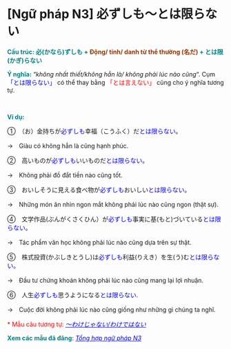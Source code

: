 # [Ngữ pháp N3] 必ずしも～とは限らない
<div class="entry-content">
<p><span style="color: #008080;"><strong>Cấu trúc: 必(かなら)ずしも + <span style="color: #993300;">Động/ tính/ danh từ thể thường (名だ)</span> + とは限(かぎ)らない</strong></span></p>
<p><span style="color: #008080;"><strong>Ý nghĩa:</strong> </span>“<em>không nhất thiết/không hẳn là/ không phải lúc nào cũng</em>“. Cụm <span style="color: #0000ff;">「とは限らない」</span> có thể thay bằng <span style="color: #ff0000;">「とは言えない」 </span>cũng cho ý nghĩa tương tự.</p>

<br/>
</p>
<p><span style="color: #008080;"><strong>Ví dụ:</strong></span></p>
<p>①　（お）金持ちが<span style="color: #0000ff;">必ずしも</span>幸福（こうふく）だ<span style="color: #0000ff;">とは限らない</span>。</p>
<p>→　Giàu có không hẳn là cũng hạnh phúc.</p>
<p>②　高いものが<span style="color: #0000ff;">必ずしも</span>いいものだ<span style="color: #0000ff;">とは限らない</span>。</p>
<p>→　Không phải đồ đắt tiền nào cũng tốt.</p>
<p>③　おいしそうに見える食べ物が<span style="color: #0000ff;">必ずしも</span>おいしい<span style="color: #0000ff;">とは限らない</span>。</p>
<p>→　Những món ăn nhìn ngon mắt không phải lúc nào cũng ngon (thật sự).</p>
<p>④　文学作品(ぶんがくさくひん）が<span style="color: #0000ff;">必ずしも</span>事実に基(もと)づいている<span style="color: #0000ff;">とは限らない</span>。</p>
<p>→　Tác phẩm văn học không phải lúc nào cũng dựa trên sự thật.</p>
<p>⑤　株式投資(かぶしきとうし)は<span style="color: #0000ff;">必ずしも</span>利益(りえき）を生(う)む<span style="color: #0000ff;">とは限らない</span>。</p>
<p>→　Đầu tư chứng khoán không phải lúc nào cũng mang lại lợi nhuận.</p>
<p>⑥　人生<span style="color: #0000ff;">必ずしも</span>思うようになる<span style="color: #0000ff;">とは限らない</span>.</p>
<p>→　Cuộc đời không phải lúc nào cũng giống như những gì chúng ta nghĩ.</p>
<p><span style="color: #ff0000;">* Mẫu câu tương tự:</span> <span style="color: #0000ff;"><em><a href="https://bikae.net/ngu-phap/ngu-phap-n3-wakejanai-wakedewanai/" style="color: #0000ff;" target="_blank">～わけじゃない/わけではない</a></em></span></p>
<p><strong><span style="color: #008080;">Xem các mẫu đã đăng</span></strong>: <span style="color: #0000ff;"><em><a href="https://bikae.net/ngu-phap/tong-hop-ngu-phap-n3/" style="color: #0000ff;" target="_blank">Tổng hợp ngữ pháp N3</a></em></span></p>

</div>